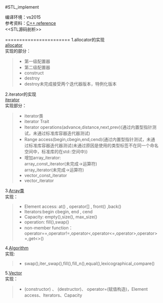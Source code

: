 #STL_implement

编译环境：vs2015 <br>
参考资料：[C++ reference](http://en.cppreference.com/w/)<br>
          \<\<STL源码剖析\>\><br>

=======================
1.allocator的实现<br>
[allocator](https://github.com/scottdwdwdw/STL_implement/tree/master/allocator)<br>
实现的部分：<br>
>* 第一级配置器<br>
>* 第二级配置器<br>
>* construct<br>
>* destroy<br>
>* destroy未完成接受两个迭代器版本，特例化版本<br>

2.iterator的实现<br>
[iterator](https://github.com/scottdwdwdw/STL_implement/tree/master/iterator)<br>
实现部分：<br>
>* iterator类<br>
>* iterator Trait<br>
>* Iterator operations(advance,distance,next,prev)(通过内置型指针测试，未通过标准库容器迭代器测试)<br>
>* Range access(begin,cbegin,end,cend)(通过内置型指针测试，未通过标准库容器迭代器测试(未通过原因是使用的类型标签不在同一个命名空间中，标准库的在std::空间中))<br>
>* 增加array_iterator:<br>
          array_const_iterator(未完成->运算符)<br>
          array_iterator(未完成->运算符)<br>
>* vector_const_iterator<br>
>* vector_iterator<br>
         

3.[Array类](https://github.com/scottdwdwdw/STL_implement/tree/master/array)<br>
实现：<br>
>* Element access: at() , operator[] , front() ,back() <br>
>* Iterators:begin   cbegin, end , cend  <br>
>* Capacity: empty(),size(), max_size()<br>
>* operation: fill(),swap()<br>
>* non-member function：operator==,operator!=,operator<,operator<=,operator>,operator>=,get<>()<br>

4.[Algorithm](https://github.com/scottdwdwdw/STL_implement/blob/master/Algorithm/Algorithm.h)<br>
实现:
<br>
>* swap(),iter_swap(),fill(),fill_n(),equal(),lexicographical_compare()

5.[Vector]()<br>
实现：<br>
>* (constructor)  、  (destructor)、 operator=(赋值构造)，Element access、Iterators、Capacity
